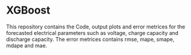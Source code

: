 # XGBoost
This repository contains the Code, output plots and error metrices for the forecasted electrical parameters such as voltage, charge capacity and discharge capacity.
The error metrices contains rmse, mape, smape, mdape and mae.
